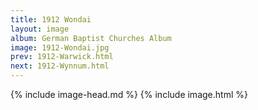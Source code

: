 ```yaml
---
title: 1912 Wondai
layout: image
album: German Baptist Churches Album
image: 1912-Wondai.jpg
prev: 1912-Warwick.html
next: 1912-Wynnum.html
---
```

{% include image-head.md %}
{% include image.html %}
